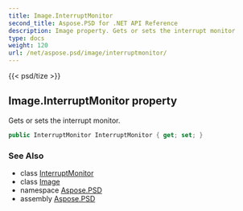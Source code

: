 ```yaml
---
title: Image.InterruptMonitor
second_title: Aspose.PSD for .NET API Reference
description: Image property. Gets or sets the interrupt monitor
type: docs
weight: 120
url: /net/aspose.psd/image/interruptmonitor/
---
```

{{< psd/tize >}}
## Image.InterruptMonitor property

Gets or sets the interrupt monitor.

```csharp
public InterruptMonitor InterruptMonitor { get; set; }
```

### See Also

* class [InterruptMonitor](../../../aspose.psd.multithreading/interruptmonitor/)
* class [Image](../)
* namespace [Aspose.PSD](../../../aspose.psd/)
* assembly [Aspose.PSD](../../../)


